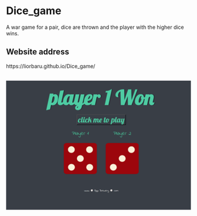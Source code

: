 <h1>Dice_game</h1>
<p>A war game for a pair, dice are thrown and the player with the higher dice wins.</p>
<h2>Website address</h2>
<p>https://liorbaru.github.io/Dice_game/</p>
<br>
<img src="images/site1.png">
